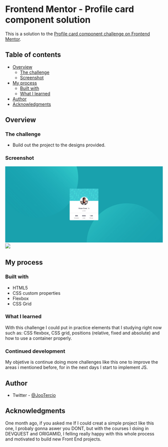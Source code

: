 # Frontend Mentor - Profile card component solution

This is a solution to the [Profile card component challenge on Frontend Mentor](https://www.frontendmentor.io/challenges/profile-card-component-cfArpWshJ).

## Table of contents

- [Overview](#overview)
  - [The challenge](#the-challenge)
  - [Screenshot](#screenshot)
- [My process](#my-process)
  - [Built with](#built-with)
  - [What I learned](#what-i-learned)
- [Author](#author)
- [Acknowledgments](#acknowledgments)

## Overview

### The challenge

- Build out the project to the designs provided.

### Screenshot

![](./images/screenshot-result/desktop.jpg)
![](./images/screenshot-result/photo.jpg)

## My process

### Built with

- HTML5
- CSS custom properties
- Flexbox
- CSS Grid

### What I learned

With this challenge I could put in practice elements that I studying right now such as: CSS flexbox, CSS grid, positions (relative, fixed and absolute) and how to use a container properly.

### Continued development

My objetive is continue doing more challenges like this one to improve the areas i mentioned before, for in the next days I start to implement JS.

## Author

- Twitter - [@JooTercio](https://twitter.com/JooTercio)

## Acknowledgments

One month ago, if you asked me If I could creat a simple project like this one, I probaly gonna aswer you DONT, but with the courses I doing in DEVQUEST and ORIGAMID, I felling really happy with this whole process and motivated to build new Front End projects.
